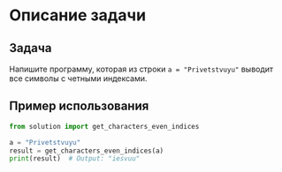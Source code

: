 # Описание задачи

## Задача

Напишите программу, которая из строки `a = "Privetstvuyu"` выводит все символы с четными индексами.

## Пример использования

```python
from solution import get_characters_even_indices

a = "Privetstvuyu"
result = get_characters_even_indices(a)
print(result)  # Output: "iesvuu"
